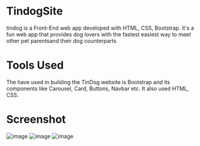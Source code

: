 # TindogSite
tindog is a Front-End web app developed with HTML, CSS, Bootstrap.
it's a fun web app that provides dog lovers with the fastest easiest way to meet other pet parentsand their dog counterparts
# Tools Used 
The have used in building the TinDog website is Bootstrap and its components like Carousel, Card, Buttons, Navbar etc. It also used HTML, CSS.
# Screenshot
![image](https://user-images.githubusercontent.com/86997117/141140150-59e75cf5-9f3a-4136-a3cb-bcd5e3183466.png)
![image](https://user-images.githubusercontent.com/86997117/141141006-f67028e4-b369-4b7b-bd55-d252fdd0e1b6.png)
![image](https://user-images.githubusercontent.com/86997117/141140681-7a656fd0-ec0a-45aa-bbeb-f61b6cb8950f.png)
# 


